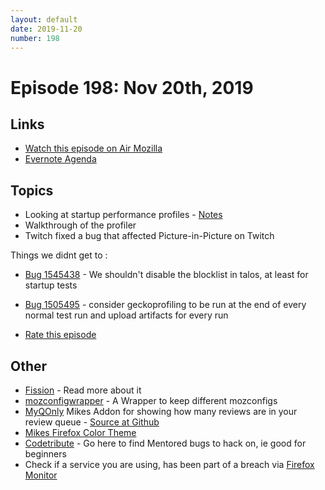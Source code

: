 ```yaml
---
layout: default
date: 2019-11-20
number: 198
---
```


# Episode 198: Nov 20th, 2019

## Links
* [Watch this episode on Air Mozilla](https://air.mozilla.org/event-redirect/349989/)
* [Evernote Agenda](https://www.evernote.com/shard/s434/client/snv?noteGuid=741293cb-2d09-489d-9764-7608f1cd7b43&noteKey=eacf3b6b798c390f&sn=https%3A%2F%2Fwww.evernote.com%2Fshard%2Fs434%2Fsh%2F741293cb-2d09-489d-9764-7608f1cd7b43%2Feacf3b6b798c390f&title=November%2B20th%252C%2B2019%2B-%2BEpisode%2B198)

## Topics
* Looking at startup performance profiles - [Notes](https://www.evernote.com/l/AbIcjrWOFfNOqbosTgA2rj0jA8-G7ynIBnY)
* Walkthrough of the profiler
* Twitch fixed a bug that affected Picture-in-Picture on Twitch

Things we didnt get to : 
* [Bug 1545438](https://bugzilla.mozilla.org/show_bug.cgi?id=1545438) - We shouldn't disable the blocklist in talos, at least for startup tests
* [Bug 1505495](https://bugzilla.mozilla.org/show_bug.cgi?id=1505495) - consider geckoprofiling to be run at the end of every normal test run and upload artifacts for every run

* [Rate this episode](https://forms.gle/3cmk1j6xLMhb3HSf8)

## Other
* [Fission](https://firefox-source-docs.mozilla.org/dom/dom/Fission.html) - Read more about it
* [mozconfigwrapper](https://github.com/ahal/mozconfigwrapper) - A Wrapper to keep different mozconfigs
* [MyQOnly](https://addons.mozilla.org/en-US/firefox/addon/myqonly/) Mikes Addon for showing how many reviews are in your review queue - [Source at Github](https://github.com/mikeconley/myqonly)
* [Mikes Firefox Color Theme](https://addons.mozilla.org/en-US/firefox/addon/electricbluegaloo/)
* [Codetribute](https://codetribute.mozilla.org/) - Go here to find Mentored bugs to hack on, ie good for beginners
* Check if a service you are using, has been part of a breach via [Firefox Monitor](https://monitor.firefox.com/breaches)
